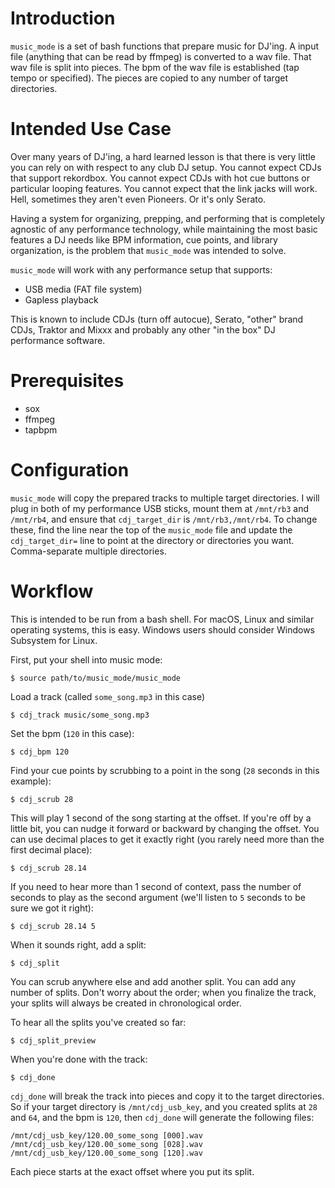 # Introduction

`music_mode` is a set of bash functions that prepare music for DJ'ing.
A input file (anything that can be read by ffmpeg) is converted to a wav file.
That wav file is split into pieces.
The bpm of the wav file is established (tap tempo or specified).
The pieces are copied to any number of target directories.

# Intended Use Case

Over many years of DJ'ing, a hard learned lesson is that there is very little you can rely on with respect to any club DJ setup.
You cannot expect CDJs that support rekordbox. You cannot expect CDJs with hot cue buttons or particular looping features. You cannot expect that the link jacks will work.
Hell, sometimes they aren't even Pioneers. Or it's only Serato.

Having a system for organizing, prepping, and performing that is completely agnostic of any performance technology, while maintaining the most basic features a DJ needs like BPM information, cue points, and library organization, is the problem that `music_mode` was intended to solve.

`music_mode` will work with any performance setup that supports:

- USB media (FAT file system)
- Gapless playback

This is known to include CDJs (turn off autocue), Serato, "other" brand CDJs, Traktor and Mixxx and probably any other "in the box" DJ performance software.

# Prerequisites

- sox
- ffmpeg
- tapbpm

# Configuration

`music_mode` will copy the prepared tracks to multiple target directories. I will plug in both of my performance USB sticks, mount them at `/mnt/rb3` and `/mnt/rb4`, and ensure that `cdj_target_dir` is `/mnt/rb3,/mnt/rb4`.
To change these, find the line near the top of the `music_mode` file and update the `cdj_target_dir=` line to point at the directory or directories you want. Comma-separate multiple directories.

# Workflow

This is intended to be run from a bash shell. For macOS, Linux and similar operating systems, this is easy. Windows users should consider Windows Subsystem for Linux.

First, put your shell into music mode:

```
$ source path/to/music_mode/music_mode
```

Load a track (called `some_song.mp3` in this case)

```
$ cdj_track music/some_song.mp3
```

Set the bpm (`120` in this case):
```
$ cdj_bpm 120
```

Find your cue points by scrubbing to a point in the song (`28` seconds in this example):

```
$ cdj_scrub 28
```

This will play 1 second of the song starting at the offset. If you're off by a little bit, you can nudge it forward or backward by changing the offset. You can use decimal places to get it exactly right (you rarely need more than the first decimal place):

```
$ cdj_scrub 28.14
```

If you need to hear more than 1 second of context, pass the number of seconds to play as the second argument (we'll listen to `5` seconds to be sure we got it right):

```
$ cdj_scrub 28.14 5
```


When it sounds right, add a split:

```
$ cdj_split
```

You can scrub anywhere else and add another split. You can add any number of splits. Don't worry about the order; when you finalize the track, your splits will always be created in chronological order.

To hear all the splits you've created so far:

```
$ cdj_split_preview
```

When you're done with the track:

```
$ cdj_done
```

`cdj_done` will break the track into pieces and copy it to the target directories. So if your target directory is `/mnt/cdj_usb_key`, and you created splits at `28` and `64`, and the bpm is `120`, then `cdj_done` will generate the following files:

```
/mnt/cdj_usb_key/120.00_some_song [000].wav
/mnt/cdj_usb_key/120.00_some_song [028].wav
/mnt/cdj_usb_key/120.00_some_song [120].wav
```

Each piece starts at the exact offset where you put its split.
